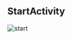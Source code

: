 ## StartActivity
![start](https://user-images.githubusercontent.com/54765881/143917642-4cc920b2-56b2-4293-b4a4-8b722fc2005f.jpg)
